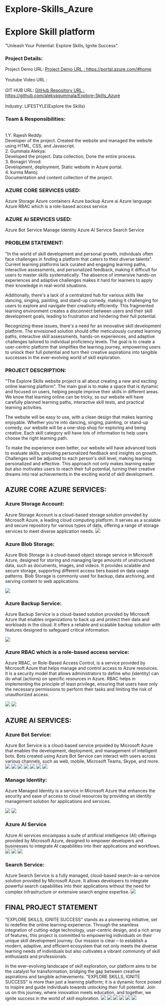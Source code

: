 # Explore-Skills_Azure
<h1>Explore Skill platform </h1>
 
"Unleash Your Potential: Explore Skills, Ignite Success".

<h3>Project Details:</h3>
Project Demo URL:
<a href="https://portal.azure.com/#home">Project Demo URL : https://portal.azure.com/#home</a><br></br> 
Youtube Video URL :  <br></br>
GIT HUB  URL:
<a href="https://github.com/alekyagummala/Explore-Skills_Azure">GitHub Repository URL : https://github.com/alekyagummala/Explore-Skills_Azure</a> <br></br> 
Industry: LIFESTYLE(Explore the Skills) 

<h3>Team & Responsibilities:</h3><br>
1.Y. Rajesh Reddy: <br>  Developer of the project. Created the website and managed the website using HTML, CSS, and Javascript.</br>
2. Gummala Alekya:<br>   Developed the project. Data collection, Done the entire process.</br>
3. Bonagiri Vinod:<br>   Development, deployment, Static website in Azure portal.</br>
4. kurma Manoj: <br>     Documentation and content collection of the project.</br>

<h3>AZURE CORE SERVICES USED:</h3>
Azure Storage
Azure containers
Azure backup
Azure ai
Azure language
Azure RBAC which is a role-based access service

<h3>AZURE AI SERVICES USED:</h3>
Azure Bot Service
Manage Identity
Azure AI Service
Search Service

<h3>PROBLEM STATEMENT:</h3>

"In the world of skill development and personal growth, individuals often face challenges in finding a platform that caters to their diverse talents". Current learning platforms lack curated and engaging learning paths, interactive assessments, and personalized feedback, making it difficult for users to master skills systematically. The absence of immersive hands-on experiences and adaptive challenges makes it hard for learners to apply their knowledge in real-world situations.

Additionally, there's a lack of a centralized hub for various skills like dancing, singing, painting, and stand-up comedy, making it challenging for users to explore and navigate their creativity efficiently. This fragmented learning environment creates a disconnect between users and their skill development goals, leading to frustration and hindering their full potential.

Recognizing these issues, there's a need for an innovative skill development platform. The envisioned solution should offer meticulously curated learning paths, interactive skill assessments, hands-on experiences, and adaptive challenges tailored to individual proficiency levels. The goal is to create a user-centric platform that simplifies the learning journey, empowering users to unlock their full potential and turn their creative aspirations into tangible successes in the ever-evolving world of skill exploration.

<h3>PROJECT DESCRIPTION:</h3>

"The Explore Skills website project is all about creating a new and exciting online learning platform". The main goal is to make a space that is dynamic and focused on users, helping people improve their skills in different areas. We know that learning online can be tricky, so our website will have carefully planned learning paths, interactive skill tests, and practical learning activities.

The website will be easy to use, with a clean design that makes learning enjoyable. Whether you're into dancing, singing, painting, or stand-up comedy, our website will be a one-stop shop for exploring and being creative. Each skill category will have lots of information to help users choose the right learning path.

To make the experience even better, our website will have advanced tools to evaluate skills, providing personalized feedback and insights on growth. Challenges will be adjusted to each person's skill level, making learning personalized and effective. This approach not only makes learning easier but also motivates users to reach their full potential, turning their creative dreams into real achievements in the exciting world of skill development.



<h2>AZURE CORE AZURE SERVICES:</h2>

<h3>Azure Storage Account:</h3>
Azure Storage Account is a cloud-based storage solution provided by Microsoft Azure, a leading cloud computing platform. It serves as a scalable and secure repository for various types of data, offering a range of storage services to meet diverse application needs.

<img src="servies.png"/>

<h3>Azure Blob Storage:</h3>

Azure Blob Storage is a cloud-based object storage service in Microsoft Azure, designed for storing and managing large amounts of unstructured data, such as documents, images, and videos. It provides scalable and secure storage, supporting different access tiers based on data usage patterns. Blob Storage is commonly used for backup, data archiving, and serving content to web applications.

<img src="blob1.png"/>


<h3>Azure Backup Service:</h3>

Azure Backup Service is a cloud-based solution provided by Microsoft Azure that enables organizations to back up and protect their data and workloads in the cloud. It offers a reliable and scalable backup solution with features designed to safeguard critical information.

<img src="backup.png"/>


<h3>Azure RBAC which is a role-based access service:</h3>

Azure RBAC, or Role-Based Access Control, is a service provided by Microsoft Azure that helps manage and control access to Azure resources. It is a security model that allows administrators to define who (identity) can do what (actions) on specific resources in Azure. RBAC helps in implementing the principle of least privilege, ensuring that users have only the necessary permissions to perform their tasks and limiting the risk of unauthorized access.

<img src="rolebased.png"/>
<img src="role1.png"/>




<h2>AZURE AI SERVICES:</h2>

<h3>Azure Bot Service:</h3>

Azure Bot Service is a cloud-based service provided by Microsoft Azure that enables the development, deployment, and management of intelligent bots. Bots created using Azure Bot Service can interact with users across various channels, such as web, mobile, Microsoft Teams, Skype, and more.
<img src="chat0.png"/>
<img src="chat1.png"/>
<img src="chatqa.png"/>
<img src="chatqa1.png"/>
<img src="staticwebchat.png"/>
<img src="chatbot.png"/>
<img src="chatf.png"/>



<h3>Manage Identity:</h3>

Azure Managed Identity is a service in Microsoft Azure that enhances the security and ease of access to cloud resources by providing an identity management solution for applications and services.

<img src="rolebased.png"/>
<img src="role1.png"/>


<h3>Azure AI Service</h3>

Azure AI services encompass a suite of artificial intelligence (AI) offerings provided by Microsoft Azure, designed to empower developers and businesses to integrate AI capabilities into their applications and workflows.
<img src= "backup.png"/>
<img src="role1.png"/>
<img src="lang.png"/>

<h3>Search Service:</h3>
Azure Search Service is a fully managed, cloud-based search-as-a-service solution provided by Microsoft Azure. It allows developers to integrate powerful search capabilities into their applications without the need for complex infrastructure or extensive search engine expertise.

<img src="chatbot.png"/>


	

<h2>FINAL PROJECT STATEMENT </h2>


"EXPLORE SKILLS, IGNITE SUCCESS" stands as a pioneering initiative, set to redefine the online learning experience. Through the seamless integration of cutting-edge technology, user-centric design, and a rich array of features, this project is committed to empowering individuals on their unique skill development journey. Our mission is clear – to establish a modern, adaptive, and efficient ecosystem that not only meets the diverse learning needs of individuals but also cultivates a vibrant community of skill enthusiasts and professionals.

In the ever-evolving landscape of skill exploration, our platform aims to be the catalyst for transformation, bridging the gap between creative aspirations and tangible achievements. "EXPLORE SKILLS, IGNITE SUCCESS" is more than just a learning platform; it is a dynamic force poised to inspire and guide individuals towards unlocking their full potential. Join us on this journey, where innovation meets education, and together, we ignite success in the world of skill exploration.
<img src="chatf.png"/>
<img src="final1.png"/>
<img src="final2.png"/>
<img src="final3.png"/>
<img src="final5.png"/>
<img src="final6.png"/>












